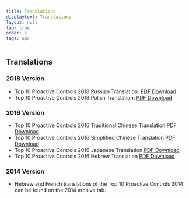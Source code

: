 ```yaml
---
title: Translations
displaytext: Translations
layout: null
tab: true
order: 5
tags: opc
---
```



## Translations

### 2018 Version
  - Top 10 Proactive Controls 2018 Russian Translation: [PDF Download](Media:Owasp-top-10-proactive-controls-2018-russian.pdf )
  - Top 10 Proactive Controls 2018 Polish Translation: [PDF Download](Media:OWASP_TOP_10_Proactive_Controls_2018_V3_PL.pdf)

### 2016 Version
  - Top 10 Proactive Controls 2016 Traditional Chinese Translation [PDF Download](Media:OWASPTop10ProactiveControls2016-Chinese.pdf )
  - Top 10 Proactive Controls 2016 Simplified Chinese Translation [PDF Download](Media:OWASPTop10ProactiveControls2016-SimplifiedChinese.pdf )
  - Top 10 Proactive Controls 2016 Japanese Translation [PDF Download](Media:OWASPTop10ProactiveControls2016-Japanese.pdf )
  - Top 10 Proactive Controls 2016 Hebrew Translation [PDF Download](Media:OWASP_Proactive_Controls_2-Hebrew.pdf )

### 2014 Version
  - Hebrew and French translations of the Top 10 Proactive Controls 2014
    can be found on the 2014 archive tab.